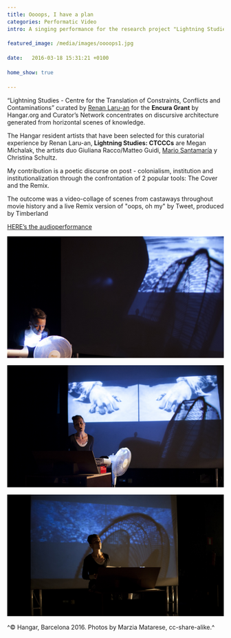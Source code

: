 ```yaml
---
title: Oooops, I have a plan
categories: Performatic Video 
intro: A singing performance for the research project "Lightning Studies - CTCCC" curated by Renan Laru-an for the Encura Grant by Hangar.org and Curator’s Network.

featured_image: /media/images/oooops1.jpg

date:   2016-03-18 15:31:21 +0100

home_show: true

---
```


“Lightning Studies - Centre for the Translation of Constraints, Conflicts and Contaminations” curated by [Renan Laru-an](http://www.curators-network.eu/database/db_item/id/renan-laru-an) for the **Encura Grant** by Hangar.org and Curator’s Network concentrates on discursive architecture generated from horizontal scenes of knowledge.  

The Hangar resident artists that have been selected for this curatorial experience by Renan Laru-an, **Lightning Studies: CTCCCs** are Megan Michalak, the artists duo Giuliana Racco/Matteo Guidi, [Mario Santamaría](http://mariosantamaria.net/) y Christina Schultz.

My contribution is a poetic discurse on post - colonialism, institution and institutionalization through the confrontation of 2 popular tools: The Cover and the Remix.

The outcome was a video-collage of scenes from castaways throughout movie history and a live Remix version of "oops, oh my" by Tweet, produced by Timberland

[HERE’s the audioperformance](https://soundcloud.com/mssschultz/oooops-i-have-a-plan)

![image](/media/images/oops3.jpg)
  
![image](/media/images/ooops4.jpg)
  
![image](/media/images/oooops2.jpg)

^© Hangar, Barcelona 2016. Photos by Marzia Matarese, cc-share-alike.^
